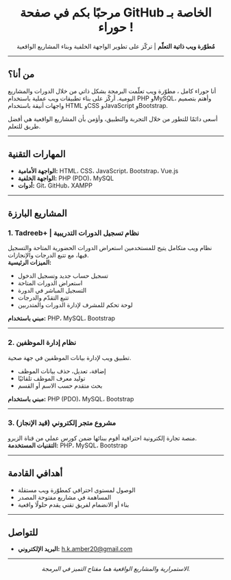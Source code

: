 <h1 align="center">مرحبًا بكم في صفحة GitHub الخاصة بـ حوراء !</h1>  
<p align="center">  
  <strong>مُطوّرة ويب ذاتية التعلّم</strong> | تركّز على تطوير الواجهة الخلفية وبناء المشاريع الواقعية  
</p>  
  
--- 
## من أنا؟  
  
أنا حوراء كامل ، مطوّرة ويب تعلّمت البرمجة بشكل ذاتي من خلال الدورات والمشاريع اليومية. أركّز على بناء تطبيقات ويب عملية باستخدام PHP وMySQL، وأهتم بتصميم واجهات أنيقة باستخدام HTML وCSS وJavaScript وBootstrap.  
  
أسعى دائمًا للتطور من خلال التجربة والتطبيق، وأؤمن بأن المشاريع الواقعية هي أفضل طريق للتعلم.  
  
---  

## المهارات التقنية  
  
- **الواجهة الأمامية:** HTML، CSS، JavaScript، Bootstrap، Vue.js    
- **الواجهة الخلفية:** PHP (PDO)، MySQL    
- **أدوات:** Git، GitHub، XAMPP  
  
---  
  
## المشاريع البارزة  
  
### 1. **Tadreeb+ | نظام تسجيل الدورات التدريبية**  
نظام ويب متكامل يتيح للمستخدمين استعراض الدورات الحضورية المتاحة والتسجيل فيها، مع تتبع الدرجات والإنجازات.    
**الميزات الرئيسية:**  
- تسجيل حساب جديد وتسجيل الدخول  
- استعراض الدورات المتاحة  
- التسجيل المباشر في الدورة   
- تتبع التقدّم والدرجات  
- لوحة تحكم للمشرف لإدارة الدورات والمتدربين  
  
**مبني باستخدام:** PHP، MySQL، Bootstrap   
  
---  
  
### 2. **نظام إدارة الموظفين**  
تطبيق ويب لإدارة بيانات الموظفين في جهة صحية.  
- إضافة، تعديل، حذف بيانات الموظف  
- توليد معرف الموظف تلقائيًا  
- بحث متقدم حسب الاسم أو القسم  
  
**مبني باستخدام:** PHP (PDO)، MySQL، Bootstrap  
  
---  
  
### 3. **مشروع متجر إلكتروني (قيد الإنجاز)**  
منصة تجارة إلكترونية احترافية أقوم ببنائها ضمن كورس عملي من قناة الزيرو.    
**التقنيات المستخدمة:** PHP، MySQL، Bootstrap  
  
---  
## أهدافي القادمة  
  
- الوصول لمستوى احترافي كمطوّرة ويب مستقلة    
- المساهمة في مشاريع مفتوحة المصدر    
- بناء أو الانضمام لفريق تقني يقدم حلولًا واقعية  
  
---  
  
## للتواصل  
  
- **البريد الإلكتروني:** h.k.amber20@gmail.com    
  
  
---  
  
<p align="center">  
  <i>الاستمرارية والمشاريع الواقعية هما مفتاح التميز في البرمجة.</i>  
</p>
